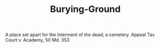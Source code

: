 ---
title: Burying-Ground
letter: B
permalink: "/definitions/bld-burying-ground.html"
body: A place set apart for the Interment of the dead; a cemetery. Appeal Tax Court
  v. Academy, 50 Md. 353
published_at: '2018-07-07'
source: Black's Law Dictionary 2nd Ed (1910)
layout: post
---
